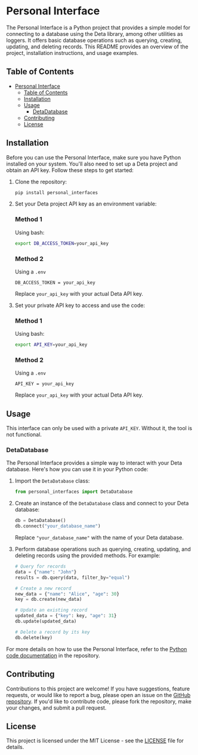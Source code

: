 # Personal Interface

The Personal Interface is a Python project that provides a simple model for connecting to a database using the Deta library, among other utilities as loggers. It offers basic database operations such as querying, creating, updating, and deleting records. This README provides an overview of the project, installation instructions, and usage examples.

## Table of Contents

- [Personal Interface](#personal-interface)
  - [Table of Contents](#table-of-contents)
  - [Installation](#installation)
  - [Usage](#usage)
    - [DetaDatabase](#detadatabase)
  - [Contributing](#contributing)
  - [License](#license)

## Installation

Before you can use the Personal Interface, make sure you have Python installed on your system. You'll also need to set up a Deta project and obtain an API key. Follow these steps to get started:

1. Clone the repository:

   ```bash
   pip install personal_interfaces
   ```

2. Set your Deta project API key as an environment variable:

    ### Method 1

    Using bash:
    ```bash
    export DB_ACCESS_TOKEN=your_api_key
    ```

    ### Method 2

    Using a `.env`
    ```env
    DB_ACCESS_TOKEN = your_api_key
    ```

   Replace `your_api_key` with your actual Deta API key.

3. Set your private API key to access and use the code:

    ### Method 1

    Using bash:
    ```bash
    export API_KEY=your_api_key
    ```

    ### Method 2

    Using a `.env`
    ```env
    API_KEY = your_api_key
    ```

   Replace `your_api_key` with your actual Deta API key.

## Usage

This interface can only be used with a private `API_KEY`. Without it, the tool is not functional.

### DetaDatabase

The Personal Interface provides a simple way to interact with your Deta database. Here's how you can use it in your Python code:

1. Import the `DetaDatabase` class:

   ```python
   from personal_interfaces import DetaDatabase
   ```

2. Create an instance of the `DetaDatabase` class and connect to your Deta database:

   ```python
   db = DetaDatabase()
   db.connect("your_database_name")
   ```

   Replace `"your_database_name"` with the name of your Deta database.

3. Perform database operations such as querying, creating, updating, and deleting records using the provided methods. For example:

   ```python
   # Query for records
   data = {"name": "John"}
   results = db.query(data, filter_by="equal")

   # Create a new record
   new_data = {"name": "Alice", "age": 30}
   key = db.create(new_data)

   # Update an existing record
   updated_data = {"key": key, "age": 31}
   db.update(updated_data)

   # Delete a record by its key
   db.delete(key)
   ```

For more details on how to use the Personal Interface, refer to the [Python code documentation](https://github.com/ricardoleal20/deta_personal_interface/blob/main/deta_personal_interface/__main__.py) in the repository.

## Contributing

Contributions to this project are welcome! If you have suggestions, feature requests, or would like to report a bug, please open an issue on the [GitHub repository](https://github.com/ricardoleal20/deta_personal_interface). If you'd like to contribute code, please fork the repository, make your changes, and submit a pull request.

## License

This project is licensed under the MIT License - see the [LICENSE](https://github.com/ricardoleal20/deta_personal_interface/blob/main/LICENSE) file for details.